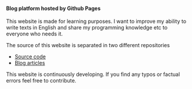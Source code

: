 <!---
<title>Blog platform hosted by Github Pages</title>
<description>This website is made for learning purposes. It's my opportunity to show what I've learned and an opportunity for you to learn from me.</description>
<name>Introduction</name>
<group>home</group>
--->
#### Blog platform hosted by Github Pages

This website is made for learning purposes. I want to improve my ability to write texts in English and share my programming knowledge etc to everyone who needs it.

The source of this website is separated in two different repositories
* [Source code](https://github.com/tsa-dom/gh-pages)
* [Blog articles](https://github.com/tsa-dom/contents)

This website is continuously developing. If you find any typos or factual errors feel free to contribute.